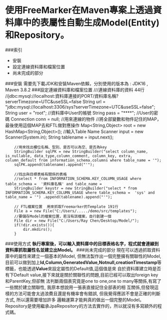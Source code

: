 # 使用FreeMarker在Maven專案上透過資料庫中的表屬性自動生成Model(Entity)和Repository。
###索引 
 - 安裝
 - 設定連線資料庫和檔案位置
 - 尚未完成的部分

###安裝
需要先下載JDK和安裝Maven依賴，分別使用的版本為 : JDK16 , Maven 3.8.2
###設定連線資料庫和檔案位置
 	///連線資料庫的資料  44行
 	//jdbc:mysql://localhost:資料庫連接的PORT/資料庫名稱?serverTimezone=UTC&useSSL=false
        String url = "jdbc:mysql://localhost:3306/sys?serverTimezone=UTC&useSSL=false";
        String user = "root";	//資料庫中User的帳號
        String pass = "****";	//User的密碼
        Connection conn = null; //用來連線的物件
        //將全部變數和物件記住的MAP，最後使用這個MAP去和FTL做對應操作
		Map<String,Object> root = new HashMap<String,Object>();
		//輸入Table Name
        Scanner input = new Scanner(System.in);
        String tablename = input.next();

        //用來找出欄位名稱、型別、是否可以為空、是否為key
        StringBuilder sqlPK = new StringBuilder("select column_name, is_nullable, data_type,column_comment, column_key, extra, column_default from information_schema.columns where table_name = '");
        sqlPK.append(tablename).append("'");

        //找出與目標表格有關係的表格
		//select * from INFORMATION_SCHEMA.KEY_COLUMN_USAGE where table_schema =  '資料庫名稱' and table_name = 
        StringBuilder keystr = new StringBuilder("select * from INFORMATION_SCHEMA.KEY_COLUMN_USAGE where table_schema =  'sys' and table_name = '") .append(tablename).append("'");

		// FTL檔案位置  用來抓取freemarker的Template 191行
		File a = new File("C:/Users/...../demo/src/templates");
		//要儲存Model的檔案位置，若沒有該檔案，自行創建一個
        File dir = new File("C:/Users/Ray Chen/Desktop/Model/");
        if(!dir.exists()){
            dir.mkdirs();
        }
###使用方式
**執行專案後，可以輸入資料庫中的目標表格名字，程式就會連線到資料庫抓取屬性名並建立出Model。**
###尚未完成的部分
現在可以透過抓取資料庫中的屬性來建立一個基本的Model, 但無法製作出一個完整擁有關聯性的Model, 目前可以做到加上**Id,Column,GeneratedValue,Notnull,creationTimestamp**等標籤，也能透過**Value**來設定屬性的Default值,這個值是來
自於資料庫建立時是否有下Default value,接下來就是關於關聯性的問題,目前已經可以取出foreign key和ParentKey,但卻無
法判斷兩個表究竟是one to one,one to many等關係,有寫了一些關於建立關聯性, 我原本想說用一張表直接記住全部表的相
互關係,但發現這樣的方法可能會太過浪費且還是有機率會有錯誤, 但我覺得應該不會是正確的判斷方式, 所以還需要增加許多
邏輯運算才能夠真的做出一個完整的Model。
Repository是使用繼承JpaRepository的方法去實作的，所以就沒有多寫額外的程式碼。

